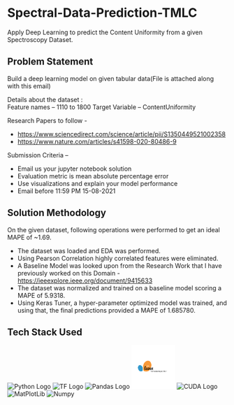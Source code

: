 # Spectral-Data-Prediction-TMLC
Apply Deep Learning to predict the Content Uniformity from a given Spectroscopy Dataset.

## Problem Statement
Build a deep learning model on given tabular data(File is attached along with this email)

Details about the dataset :          
Feature names – 1110 to 1800
Target Variable – ContentUniformity

Research Papers to follow  -    
- https://www.sciencedirect.com/science/article/pii/S1350449521002358
- https://www.nature.com/articles/s41598-020-80486-9

 
Submission Criteria – 
- Email us your jupyter notebook solution
- Evaluation metric is mean absolute percentage error
- Use visualizations and explain your model performance
- Email before 11:59 PM  15-08-2021




## Solution Methodology
On the given dataset, following operations were performed to get an ideal MAPE of ~1.69.

- The dataset was loaded and EDA was performed.
- Using Pearson Correlation highly correlated features were eliminated.
- A Baseline Model was looked upon from the Research Work that I have previously worked on this Domain - https://ieeexplore.ieee.org/document/9415633
- The dataset was normalized and trained on a baseline model scoring a MAPE of 5.9318.
- Using Keras Tuner, a hyper-parameter optimized model was trained, and using that, the final predictions provided a MAPE of 1.685780.

## Tech Stack Used
<img src="https://cdn.worldvectorlogo.com/logos/python-5.svg" alt="Python Logo" width="100" height="100"/> <img src="https://camo.githubusercontent.com/c04e16c05de80dadbdc990884672fc941fdcbbfbb02b31dd48c248d010861426/68747470733a2f2f7777772e74656e736f72666c6f772e6f72672f696d616765732f74665f6c6f676f5f736f6369616c2e706e67" alt="TF Logo" width="100" height="100"/> <img src="https://raw.githubusercontent.com/pandas-dev/pandas/761bceb77d44aa63b71dda43ca46e8fd4b9d7422/web/pandas/static/img/pandas_white.svg" alt="Pandas Logo" width="100" height="100"/>  <img src="https://raw.githubusercontent.com/scikit-learn/scikit-learn/main/doc/logos/scikit-learn-logo.svg" alt="Scikit-Learn Logo" width="100" height="100"/>  <img src="http://cms.ipressroom.com.s3.amazonaws.com/219/files/20149/NVIDIA_CUDA_V_2C_r.jpg" alt="CUDA Logo" width="100" height="100"/>  <img src="https://raw.githubusercontent.com/valohai/ml-logos/master/matplotlib.svg" alt="MatPlotLib" width="100" height="100"/>  <img src="https://raw.githubusercontent.com/valohai/ml-logos/master/numpy-simple.svg" alt="Numpy" width="100" height="100"/> 
